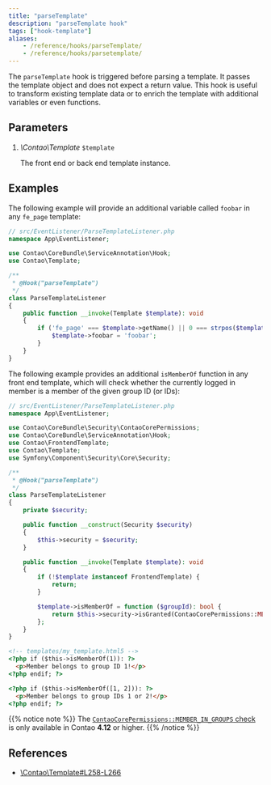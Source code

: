 ```yaml
---
title: "parseTemplate"
description: "parseTemplate hook"
tags: ["hook-template"]
aliases:
    - /reference/hooks/parseTemplate/
    - /reference/hooks/parsetemplate/
---
```



The `parseTemplate` hook is triggered before parsing a template. It passes the template object and does not expect a return value. This hook
is useful to transform existing template data or to enrich the template with additional variables or even functions.


## Parameters

1. *\Contao\Template* `$template`

    The front end or back end template instance.


## Examples

The following example will provide an additional variable called `foobar` in any `fe_page` template:

```php
// src/EventListener/ParseTemplateListener.php
namespace App\EventListener;

use Contao\CoreBundle\ServiceAnnotation\Hook;
use Contao\Template;

/**
 * @Hook("parseTemplate")
 */
class ParseTemplateListener
{
    public function __invoke(Template $template): void
    {
        if ('fe_page' === $template->getName() || 0 === strpos($template->getName(), 'fe_page_')) {
            $template->foobar = 'foobar';
        }
    }
}
```

The following example provides an additional `isMemberOf` function in any front end template, which will check whether the currently logged
in member is a member of the given group ID (or IDs):

```php
// src/EventListener/ParseTemplateListener.php
namespace App\EventListener;

use Contao\CoreBundle\Security\ContaoCorePermissions;
use Contao\CoreBundle\ServiceAnnotation\Hook;
use Contao\FrontendTemplate;
use Contao\Template;
use Symfony\Component\Security\Core\Security;

/**
 * @Hook("parseTemplate")
 */
class ParseTemplateListener
{
    private $security;

    public function __construct(Security $security)
    {
        $this->security = $security;
    }

    public function __invoke(Template $template): void
    {
        if (!$template instanceof FrontendTemplate) {
            return;
        }

        $template->isMemberOf = function ($groupId): bool {
            return $this->security->isGranted(ContaoCorePermissions::MEMBER_IN_GROUPS, $groupId);
        };
    }
}
```

```html
<!-- templates/my_template.html5 -->
<?php if ($this->isMemberOf(1)): ?>
  <p>Member belongs to group ID 1!</p>
<?php endif; ?>

<?php if ($this->isMemberOf([1, 2])): ?>
  <p>Member belongs to group IDs 1 or 2!</p>
<?php endif; ?>
```

{{% notice note %}}
The [`ContaoCorePermissions::MEMBER_IN_GROUPS` check](/framework/security/#voters) is only available in Contao **4.12** or higher.
{{% /notice %}}


## References

* [\Contao\Template#L258-L266](https://github.com/contao/contao/blob/4.12.4/core-bundle/src/Resources/contao/library/Contao/Template.php#L290-L298)
